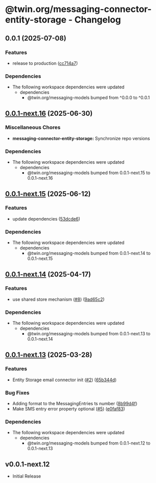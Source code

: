 # @twin.org/messaging-connector-entity-storage - Changelog

## 0.0.1 (2025-07-08)


### Features

* release to production ([cc714a7](https://github.com/twinfoundation/messaging/commit/cc714a7e1db251ab8e1a158f7753387a56d60271))


### Dependencies

* The following workspace dependencies were updated
  * dependencies
    * @twin.org/messaging-models bumped from ^0.0.0 to ^0.0.1

## [0.0.1-next.16](https://github.com/twinfoundation/messaging/compare/messaging-connector-entity-storage-v0.0.1-next.15...messaging-connector-entity-storage-v0.0.1-next.16) (2025-06-30)


### Miscellaneous Chores

* **messaging-connector-entity-storage:** Synchronize repo versions


### Dependencies

* The following workspace dependencies were updated
  * dependencies
    * @twin.org/messaging-models bumped from 0.0.1-next.15 to 0.0.1-next.16

## [0.0.1-next.15](https://github.com/twinfoundation/messaging/compare/messaging-connector-entity-storage-v0.0.1-next.14...messaging-connector-entity-storage-v0.0.1-next.15) (2025-06-12)


### Features

* update dependencies ([53dcde6](https://github.com/twinfoundation/messaging/commit/53dcde60d6efaee5957296f6d097cb97c0fb2f9d))


### Dependencies

* The following workspace dependencies were updated
  * dependencies
    * @twin.org/messaging-models bumped from 0.0.1-next.14 to 0.0.1-next.15

## [0.0.1-next.14](https://github.com/twinfoundation/messaging/compare/messaging-connector-entity-storage-v0.0.1-next.13...messaging-connector-entity-storage-v0.0.1-next.14) (2025-04-17)


### Features

* use shared store mechanism ([#8](https://github.com/twinfoundation/messaging/issues/8)) ([9ad65c2](https://github.com/twinfoundation/messaging/commit/9ad65c239ba77bb75604a1f6e51b975357f3228d))


### Dependencies

* The following workspace dependencies were updated
  * dependencies
    * @twin.org/messaging-models bumped from 0.0.1-next.13 to 0.0.1-next.14

## [0.0.1-next.13](https://github.com/twinfoundation/messaging/compare/messaging-connector-entity-storage-v0.0.1-next.12...messaging-connector-entity-storage-v0.0.1-next.13) (2025-03-28)


### Features

* Entity Storage email connector init ([#2](https://github.com/twinfoundation/messaging/issues/2)) ([65b344d](https://github.com/twinfoundation/messaging/commit/65b344de0d2d3d557d921e3d32e263dcb04ee9b3))


### Bug Fixes

* Adding format to the MessagingEntries ts number ([8b99d4f](https://github.com/twinfoundation/messaging/commit/8b99d4f01c4f2b08da8d2affc1b9554fcb0d3690))
* Make SMS entry error property optional ([#5](https://github.com/twinfoundation/messaging/issues/5)) ([e0faf83](https://github.com/twinfoundation/messaging/commit/e0faf83e028a2c5dc45a5e8ba1a546013e4a3c8c))


### Dependencies

* The following workspace dependencies were updated
  * dependencies
    * @twin.org/messaging-models bumped from 0.0.1-next.12 to 0.0.1-next.13

## v0.0.1-next.12

- Initial Release
